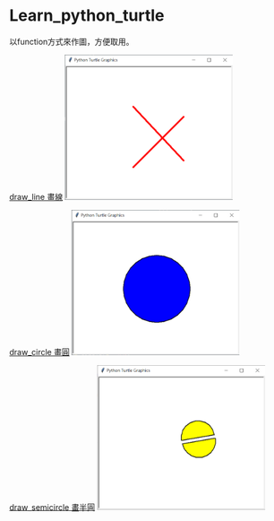 # Learn_python_turtle

以function方式來作圖，方便取用。

[draw_line 畫線](https://github.com/rogers228/Learn_python_turtle/blob/main/draw_line.py)
<img src="https://github.com/rogers228/Learn_python_turtle/blob/main/png/line.png" alt="drawing" style="width:300px;"/>

[draw_circle 畫圓](https://github.com/rogers228/Learn_python_turtle/blob/main/draw_circle.py)
<img src="https://github.com/rogers228/Learn_python_turtle/blob/main/png/circle.png" alt="drawing" style="width:300px;"/>

[draw_semicircle 畫半圓](https://github.com/rogers228/Learn_python_turtle/blob/main/draw_semicircle.py)
<img src="https://github.com/rogers228/Learn_python_turtle/blob/main/png/semicircle.png" alt="drawing" style="width:300px;"/>